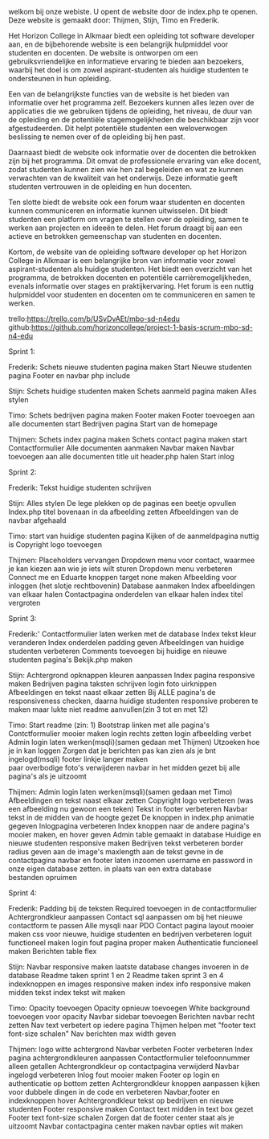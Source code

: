 welkom bij onze webiste. U opent de website door de index.php te openen. Deze website is gemaakt door: Thijmen, Stijn, Timo en Frederik.

Het Horizon College in Alkmaar biedt een opleiding tot software developer aan, en de bijbehorende website is een belangrijk hulpmiddel voor studenten en docenten. De website is ontworpen om een gebruiksvriendelijke en informatieve ervaring te bieden aan bezoekers, waarbij het doel is om zowel aspirant-studenten als huidige studenten te ondersteunen in hun opleiding.

Een van de belangrijkste functies van de website is het bieden van informatie over het programma zelf. Bezoekers kunnen alles lezen over de applicaties die we gebruiken tijdens de opleiding, het niveau, de duur van de opleiding en de potentiële stagemogelijkheden die beschikbaar zijn voor afgestudeerden. Dit helpt potentiële studenten een weloverwogen beslissing te nemen over of de opleiding bij hen past.

Daarnaast biedt de website ook informatie over de docenten die betrokken zijn bij het programma. Dit omvat de professionele ervaring van elke docent, zodat studenten kunnen zien wie hen zal begeleiden en wat ze kunnen verwachten van de kwaliteit van het onderwijs. Deze informatie geeft studenten vertrouwen in de opleiding en hun docenten.

Ten slotte biedt de website ook een forum waar studenten en docenten kunnen communiceren en informatie kunnen uitwisselen. Dit biedt studenten een platform om vragen te stellen over de opleiding, samen te werken aan projecten en ideeën te delen. Het forum draagt bij aan een actieve en betrokken gemeenschap van studenten en docenten.

Kortom, de website van de opleiding software developer op het Horizon College in Alkmaar is een belangrijke bron van informatie voor zowel aspirant-studenten als huidige studenten. Het biedt een overzicht van het programma, de betrokken docenten en potentiële carrièremogelijkheden, evenals informatie over stages en praktijkervaring. Het forum is een nuttig hulpmiddel voor studenten en docenten om te communiceren en samen te werken.

trello:https://trello.com/b/USvDvAEt/mbo-sd-n4edu
github:https://github.com/horizoncollege/project-1-basis-scrum-mbo-sd-n4-edu


Sprint 1:

Frederik:
Schets nieuwe studenten pagina maken
Start Nieuwe studenten pagina
Footer en navbar php include

Stijn:
Schets huidige studenten maken
Schets aanmeld pagina maken
Alles stylen

Timo: 
Schets bedrijven pagina maken
Footer maken
Footer toevoegen aan alle documenten
start Bedrijven pagina 
Start van de homepage


Thijmen:
Schets index pagina maken
Schets contact pagina maken
start Contactformulier
Alle documenten aanmaken
Navbar maken
Navbar toevoegen aan alle documenten
title uit header.php halen
Start inlog

Sprint 2:

Frederik:
Tekst huidige studenten schrijven

Stijn:
Alles stylen
De lege plekken op de paginas een beetje opvullen
Index.php titel bovenaan in da afbeelding zetten
Afbeeldingen van de navbar afgehaald

Timo:
start van huidige studenten pagina
Kijken of de aanmeldpagina nuttig is
Copyright logo toevoegen

Thijmen:
Placeholders vervangen
Dropdown menu voor contact, waarmee je kan kiezen aan wie je iets wilt sturen
Dropdown menu verbeteren
Connect me en Eduarte knoppen target none maken
Afbeelding voor inloggen (het slotje rechtbovenin)
Database aanmaken
Index afbeeldingen van elkaar halen
Contactpagina onderdelen van elkaar halen
index titel vergroten

Sprint 3:

Frederik:'
Contactformulier laten werken met de database
Index tekst kleur veranderen
Index onderdelen padding geven
Afbeeldingen van huidige studenten verbeteren
Comments toevoegen bij huidige en nieuwe studenten pagina's
Bekijk.php maken

Stijn:
Achtergrond opknappen
kleuren aanpassen
Index pagina responsive maken
Bedrijven pagina taksten schrijven
login foto uirknippen
Afbeeldingen en tekst naast elkaar zetten
Bij ALLE pagina's de responsiveness checken, daarna huidige studenten responsive proberen te maken maar lukte niet
readme aanvullen(zin 3 tot en met 12)

Timo:
Start readme (zin: 1)
Bootstrap linken met alle pagina's
Contctformulier mooier maken
login rechts zetten
login afbeelding verbet
Admin login laten werken(msqli)(samen gedaan met Thijmen)
Utzoeken hoe je in kan loggen
Zorgen dat je berichten pas kan zien als je bnt ingelogd(msqli)
footer linkje langer maken\
paar overbodige foto's verwijderen
navbar in het midden gezet bij alle pagina's als je uitzoomt

Thijmen:
Admin login laten werken(msqli)(samen gedaan met Timo)
Afbeeldingen en tekst naast elkaar zetten
Copyright logo verbeteren (was een afbeelding nu gewoon een teken)
Tekst in footer verbeteren
Navbar tekst in de midden van de hoogte gezet
De knoppen in index.php animatie gegeven
Inlogpagina verbeteren
Index knoppen naar de andere pagina's mooier maken, en hover geven 
Admin table gemaakt in database
Huidige en nieuwe studenten responsive maken
Bedrijven tekst verbeteren
border radius geven aan de image's
maxlength aan de tekst gevne in de contactpagina
navbar en footer laten inzoomen
username en password in onze eigen database zetten. in plaats van een extra database    
bestanden opruimen

Sprint 4:

Frederik:
Padding bij de teksten
Required toevoegen in de contactformulier
Achtergrondkleur aanpassen
Contact sql aanpassen om bij het nieuwe contactform te passen
Alle mysqli naar PDO
Contact pagina layout mooier maken
css voor nieuwe, huidige studenten en bedrijven verbeteren
loguit functioneel maken
login fout pagina proper maken
Authenticatie funcioneel maken
Berichten table flex

Stijn:
Navbar responsive maken
laatste database changes invoeren in de database
Readme taken sprint 1 en 2
Readme taken sprint 3 en 4
indexknoppen en images responsive maken
index info responsive maken
midden tekst index tekst wit maken

Timo:
Opacity toevoegen
Opacity opnieuw toevoegen
White background toevoegen voor opacity
Navbar sidebar toevoegen
Berichten navbar recht zetten
Nav text verbetert op iedere pagina
Thijmen helpen met "footer text font-size schalen"
Nav berichten max width geven

Thijmen:
logo witte achtergrond
Navbar verbeten
Footer verbeteren
Index pagina achtergrondkleuren aanpassen
Contactformulier telefoonnummer alleen getallen
Achtergrondkleur op contactpagina verwijderd
Navbar ingelogd verbeteren
Inlog fout mooier maken
Footer op login en authenticatie op bottom zetten
Achtergrondkleur knoppen aanpassen
kijken voor dubbele dingen in de code en verbeteren
Navbar,footer en indexknoppen hover
Achtergrondkleur tekst op bedrijven en nieuwe studenten
Footer responsive maken
Contact text midden in text box gezet
Footer text font-size schalen
Zorgen dat de footer center staat als je uitzoomt
Navbar contactpagina center maken
navbar opties wit maken